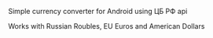 Simple currency converter for Android using ЦБ РФ api 

Works with Russian Roubles, EU Euros and American Dollars
